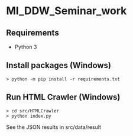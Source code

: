 # MI_DDW_Seminar_work

## Requirements

- Python 3

## Install packages (Windows)

```
> python -m pip install -r requirements.txt
```

## Run HTML Crawler (Windows)

```
> cd src/HTMLCrawler
> python index.py
```

See the JSON results in src/data/result
